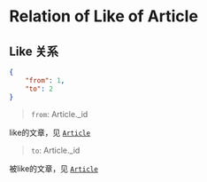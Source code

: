 # Relation of Like of Article

## Like 关系

```json
{
    "from": 1,
    "to": 2
}
```

> `from`: Article._id

like的文章，见 [`Article`](./article.md)

> `to`: Article._id

被like的文章，见 [`Article`](./article.md)
